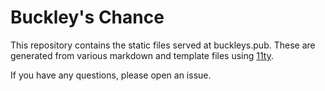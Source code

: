 # Buckley's Chance

This repository contains the static files served at buckleys.pub. These are generated from various markdown and template files using [11ty](https://www.11ty.dev/).

If you have any questions, please open an issue.
